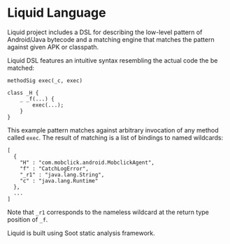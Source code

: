 # Liquid Language

Liquid project includes a DSL for describing the low-level
pattern of Android/Java bytecode and a matching engine that matches
the pattern against given APK or classpath.

Liquid DSL features an intuitive syntax resembling the actual code the be
matched:

```
methodSig exec(_c, exec)

class _H {
    _ _f(...) {
        exec(...);
    }
}
```

This example pattern matches against arbitrary invocation of any method called
`exec`. The result of matching is a list of bindings to named wildcards:

```
[
  {
    "H" : "com.mobclick.android.MobclickAgent",
    "f" : "CatchLogError",
    "_r1" : "java.lang.String",
    "c" : "java.lang.Runtime"
  },
  ...
]
```

Note that `_r1` corresponds to the nameless wildcard at the return type position
of `_f`.

Liquid is built using Soot static analysis framework.
